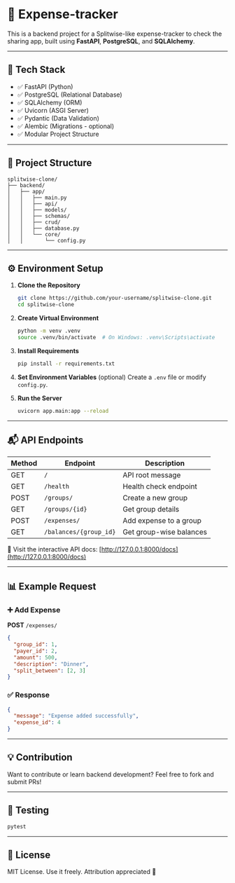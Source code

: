 
# 🧾 Expense-tracker

This is a backend project for a Splitwise-like expense-tracker to check the sharing app, built using **FastAPI**, **PostgreSQL**, and **SQLAlchemy**.

---

## 🚀 Tech Stack

- ✅ FastAPI (Python)
- ✅ PostgreSQL (Relational Database)
- ✅ SQLAlchemy (ORM)
- ✅ Uvicorn (ASGI Server)
- ✅ Pydantic (Data Validation)
- ✅ Alembic (Migrations - optional)
- ✅ Modular Project Structure

---

## 📁 Project Structure

```
splitwise-clone/
├── backend/
│   ├── app/
│   │   ├── main.py
│   │   ├── api/
│   │   ├── models/
│   │   ├── schemas/
│   │   ├── crud/
│   │   ├── database.py
│   │   └── core/
│   │       └── config.py
```

---

## ⚙️ Environment Setup

1. **Clone the Repository**
   ```bash
   git clone https://github.com/your-username/splitwise-clone.git
   cd splitwise-clone
   ```

2. **Create Virtual Environment**
   ```bash
   python -m venv .venv
   source .venv/bin/activate  # On Windows: .venv\Scripts\activate
   ```

3. **Install Requirements**
   ```bash
   pip install -r requirements.txt
   ```

4. **Set Environment Variables** (optional)
   Create a `.env` file or modify `config.py`.

5. **Run the Server**
   ```bash
   uvicorn app.main:app --reload
   ```

---

## 📬 API Endpoints

| Method | Endpoint               | Description                   |
|--------|------------------------|-------------------------------|
| GET    | `/`                    | API root message              |
| GET    | `/health`              | Health check endpoint         |
| POST   | `/groups/`             | Create a new group            |
| GET    | `/groups/{id}`         | Get group details             |
| POST   | `/expenses/`           | Add expense to a group        |
| GET    | `/balances/{group_id}` | Get group-wise balances       |

🔗 Visit the interactive API docs: [http://127.0.0.1:8000/docs](http://127.0.0.1:8000/docs)

---

## 📊 Example Request

### ➕ Add Expense

**POST** `/expenses/`
```json
{
  "group_id": 1,
  "payer_id": 2,
  "amount": 500,
  "description": "Dinner",
  "split_between": [2, 3]
}
```

### ✅ Response
```json
{
  "message": "Expense added successfully",
  "expense_id": 4
}
```

---

## 💡 Contribution

Want to contribute or learn backend development? Feel free to fork and submit PRs!

---

## 🧪 Testing

```bash
pytest
```

---

## 📄 License

MIT License. Use it freely. Attribution appreciated 💙
